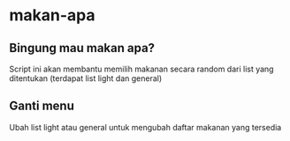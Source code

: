 # makan-apa

## Bingung mau makan apa?
Script ini akan membantu memilih makanan secara random dari list yang ditentukan (terdapat list light dan general)

## Ganti menu
Ubah list light atau general untuk mengubah daftar makanan yang tersedia

